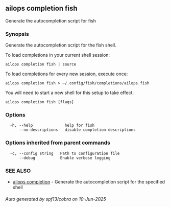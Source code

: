 ## ailops completion fish

Generate the autocompletion script for fish

### Synopsis

Generate the autocompletion script for the fish shell.

To load completions in your current shell session:

	ailops completion fish | source

To load completions for every new session, execute once:

	ailops completion fish > ~/.config/fish/completions/ailops.fish

You will need to start a new shell for this setup to take effect.


```
ailops completion fish [flags]
```

### Options

```
  -h, --help              help for fish
      --no-descriptions   disable completion descriptions
```

### Options inherited from parent commands

```
  -c, --config string   Path to configuration file
      --debug           Enable verbose logging
```

### SEE ALSO

* [ailops completion](ailops_completion.md)	 - Generate the autocompletion script for the specified shell

###### Auto generated by spf13/cobra on 10-Jun-2025
